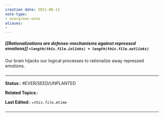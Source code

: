 ```yaml
---
creation date: 2021-08-11
note-type: 
- evergreen-note
aliases:
- 
---
```


##### [[Rationalizations are defense-mechanisms against repressed emotions]] `=length(this.file.inlinks) + length(this.file.outlinks)`

Our brain hijacks our logical processes to rationalize away repressed emotions.

### <hr class="footnote"/>

**Status**:: #EVER/SEED/UNPLANTED 

**Related Topics**:: 
	
**Last Edited**:: *`=this.file.mtime`*
	
### <hr class="references"/>
